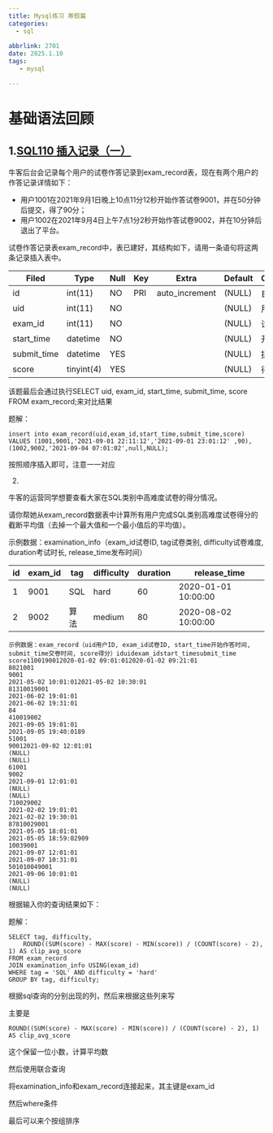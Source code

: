 ```yaml
---
title: Mysql练习 寒假篇
categories:
  - sql
  
abbrlink: 2701
date: 2025.1.10
tags: 
   - mysql 

---
```


# 基础语法回顾

## 1.[**SQL110** **插入记录（一）**](https://www.nowcoder.com/practice/5d2a42bfaa134479afb9fffd9eee970c?tpId=240&tqId=2221797&ru=/exam/oj&qru=/ta/sql-advanced/question-ranking&sourceUrl=%2Fexam%2Foj%3FquestionJobId%3D10%26subTabName%3Donline_coding_page)

牛客后台会记录每个用户的试卷作答记录到exam_record表，现在有两个用户的作答记录详情如下：

- 用户1001在2021年9月1日晚上10点11分12秒开始作答试卷9001，并在50分钟后提交，得了90分；
- 用户1002在2021年9月4日上午7点1分2秒开始作答试卷9002，并在10分钟后退出了平台。

试卷作答记录表exam_record中，表已建好，其结构如下，请用一条语句将这两条记录插入表中。

| Filed       | Type       | Null | Key  | Extra          | Default | Comment  |
| ----------- | ---------- | ---- | ---- | -------------- | ------- | -------- |
| id          | int(11)    | NO   | PRI  | auto_increment | (NULL)  | 自增ID   |
| uid         | int(11)    | NO   |      |                | (NULL)  | 用户ID   |
| exam_id     | int(11)    | NO   |      |                | (NULL)  | 试卷ID   |
| start_time  | datetime   | NO   |      |                | (NULL)  | 开始时间 |
| submit_time | datetime   | YES  |      |                | (NULL)  | 提交时间 |
| score       | tinyint(4) | YES  |      |                | (NULL)  | 得分     |

该题最后会通过执行SELECT uid, exam_id, start_time, submit_time, score FROM exam_record;来对比结果

题解：

```
insert into exam_record(uid,exam_id,start_time,submit_time,score) 
VALUES (1001,9001,'2021-09-01 22:11:12','2021-09-01 23:01:12' ,90),
(1002,9002,'2021-09-04 07:01:02',null,NULL);

```

按照顺序插入即可，注意一一对应

2.

牛客的运营同学想要查看大家在SQL类别中高难度试卷的得分情况。

请你帮她从exam_record数据表中计算所有用户完成SQL类别高难度试卷得分的截断平均值（去掉一个最大值和一个最小值后的平均值）。

示例数据：examination_info（exam_id试卷ID, tag试卷类别, difficulty试卷难度, duration考试时长, release_time发布时间）

| id   | exam_id | tag  | difficulty | duration | release_time        |
| ---- | ------- | ---- | ---------- | -------- | ------------------- |
| 1    | 9001    | SQL  | hard       | 60       | 2020-01-01 10:00:00 |
| 2    | 9002    | 算法 | medium     | 80       | 2020-08-02 10:00:00 |

```
示例数据：exam_record（uid用户ID, exam_id试卷ID, start_time开始作答时间, submit_time交卷时间, score得分）iduidexam_idstart_timesubmit_time
score1100190012020-01-02 09:01:012020-01-02 09:21:01
8021001
9001
2021-05-02 10:01:012021-05-02 10:30:01
81310019001
2021-06-02 19:01:01
2021-06-02 19:31:01
84
410019002
2021-09-05 19:01:01
2021-09-05 19:40:0189
51001
90012021-09-02 12:01:01
(NULL)
(NULL)
61001
9002
2021-09-01 12:01:01
(NULL)
(NULL)
710029002
2021-02-02 19:01:01
2021-02-02 19:30:01
87810029001
2021-05-05 18:01:01
2021-05-05 18:59:02909
10039001
2021-09-07 12:01:01
2021-09-07 10:31:01
501010049001
2021-09-06 10:01:01
(NULL)
(NULL)
```

根据输入你的查询结果如下：



题解：

```
SELECT tag, difficulty,
    ROUND((SUM(score) - MAX(score) - MIN(score)) / (COUNT(score) - 2), 1) AS clip_avg_score
FROM exam_record
JOIN examination_info USING(exam_id)
WHERE tag = 'SQL' AND difficulty = 'hard'
GROUP BY tag, difficulty;

```

根据sql查询的分别出现的列，然后来根据这些列来写

主要是

```
ROUND((SUM(score) - MAX(score) - MIN(score)) / (COUNT(score) - 2), 1) AS clip_avg_score
```

这个保留一位小数，计算平均数

然后使用联合查询

将examination_info和exam_record连接起来，其主键是exam_id

然后where条件

最后可以来个按组排序

